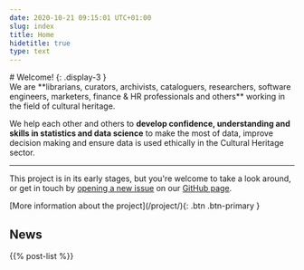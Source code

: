 ```yaml
---
date: 2020-10-21 09:15:01 UTC+01:00
slug: index
title: Home
hidetitle: true
type: text
---
```


<div class="jumbotron" markdown=1>
# Welcome! {: .display-3 }

<div class="lead" markdown="1">
We are **librarians, curators, archivists, cataloguers, researchers, software engineers, marketers, finance & HR professionals and others** working in the field of cultural heritage.

We help each other and others to **develop confidence, understanding and skills in statistics and data science** to make the most of data, improve decision making and ensure data is used ethically in the Cultural Heritage sector.
</div>

------------------------------------------------------------------------------

This project is in its early stages, but you're welcome to take a look around, or get in touch by [opening a new issue][new issue] on our [GitHub page][].

<div class="text-center" markdown="1">
[More information about the project](/project/){: .btn .btn-primary }
</div>
</div>

[new issue]: https://github.com/jezcope/chds-community/issues/new/choose "GitHub new issue form"
[GitHub page]: https://github.com/jezcope/chds-community/ "Community GitHub repository"

## News

{{% post-list %}}
